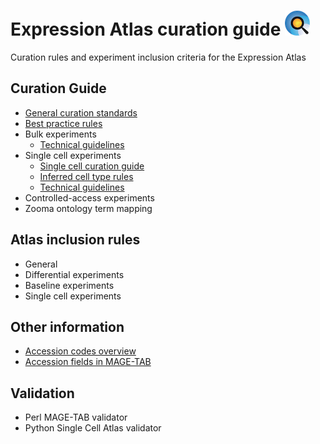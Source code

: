 # Expression Atlas curation guide  ![Atlas logo](images/Atlas_logo.png)
Curation rules and experiment inclusion criteria for the Expression Atlas

## Curation Guide
* [General curation standards](pages/general_curation_standards.md)
* [Best practice rules](pages/best_practice_rules.md)
* Bulk experiments
    * [Technical guidelines](pages/bulk_technical_guide.md) 
* Single cell experiments
    * [Single cell curation guide](pages/single_cell_curation_guide.md)
    * [Inferred cell type rules](pages/inferred_cell_type.md)
    * [Technical guidelines](pages/single_cell_technical_guide.md)
* Controlled-access experiments
* Zooma ontology term mapping


## Atlas inclusion rules
* General
* Differential experiments
* Baseline experiments
* Single cell experiments


## Other information
* [Accession codes overview](pages/accession_codes.md)
* [Accession fields in MAGE-TAB](pages/accession_fields_in_magetab.md)


## Validation
* Perl MAGE-TAB validator
* Python Single Cell Atlas validator
